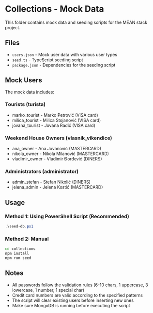 # Collections - Mock Data

This folder contains mock data and seeding scripts for the MEAN stack project.

## Files

- `users.json` - Mock user data with various user types
- `seed.ts` - TypeScript seeding script
- `package.json` - Dependencies for the seeding script

## Mock Users

The mock data includes:

### Tourists (turista)
- marko_tourist - Marko Petrović (VISA card)
- milica_tourist - Milica Stojanović (VISA card)  
- jovana_tourist - Jovana Radić (VISA card)

### Weekend House Owners (vlasnik_vikendice)
- ana_owner - Ana Jovanović (MASTERCARD)
- nikola_owner - Nikola Milanović (MASTERCARD)
- vladimir_owner - Vladimir Đorđević (DINERS)

### Administrators (administrator)
- admin_stefan - Stefan Nikolić (DINERS)
- jelena_admin - Jelena Kostić (MASTERCARD)

## Usage

### Method 1: Using PowerShell Script (Recommended)
```powershell
.\seed-db.ps1
```

### Method 2: Manual
```bash
cd collections
npm install
npm run seed
```

## Notes

- All passwords follow the validation rules (6-10 chars, 1 uppercase, 3 lowercase, 1 number, 1 special char)
- Credit card numbers are valid according to the specified patterns
- The script will clear existing users before inserting new ones
- Make sure MongoDB is running before executing the script
